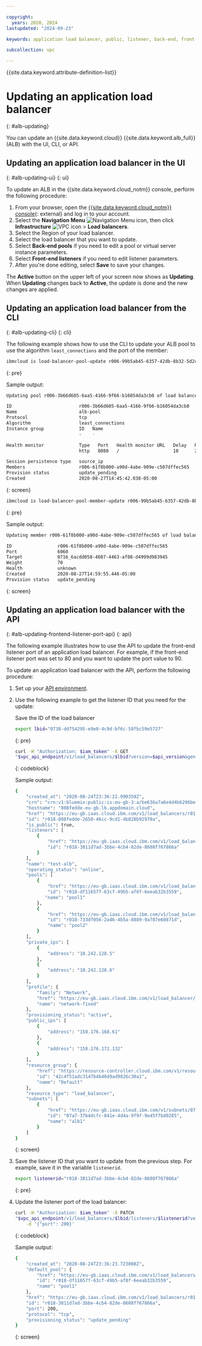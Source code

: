 ```yaml
---

copyright:
  years: 2020, 2024
lastupdated: "2024-09-23"

keywords: application load balancer, public, listener, back-end, front-end, pool, round-robin, weighted, connections, methods, policies, APIs, access, ports, vpc network, update

subcollection: vpc

---
```


{{site.data.keyword.attribute-definition-list}}

# Updating an application load balancer
{: #alb-updating}

You can update an {{site.data.keyword.cloud}} {{site.data.keyword.alb_full}} (ALB) with the UI, CLI, or API.

## Updating an application load balancer in the UI
{: #alb-updating-ui}
{: ui}

To update an ALB in the {{site.data.keyword.cloud_notm}} console, perform the following procedure:

1. From your browser, open the [{{site.data.keyword.cloud_notm}} console](/login){: external} and log in to your account.
1. Select the **Navigation Menu** ![Navigation Menu icon](../../icons/icon_hamburger.svg), then click  **Infrastructure** ![VPC icon](../../icons/vpc.svg)  > **Load balancers**.
1. Select the Region of your load balancer.
1. Select the load balancer that you want to update.
1. Select **Back-end pools** if you need to edit a pool or virtual server instance parameters.
1. Select **Front-end listeners** if you need to edit listener parameters.
1. After you're done editing, select **Save** to save your changes.

The **Active** button on the upper left of your screen now shows as **Updating**. When **Updating** changes back to **Active**, the update is done and the new changes are applied.

## Updating an application load balancer from the CLI
{: #alb-updating-cli}
{: cli}

The following example shows how to use the CLI to update your ALB pool to use the algorithm `least_connections` and the port of the member:

```sh
ibmcloud is load-balancer-pool-update r006-99b5ab45-6357-42db-8b32-5d2c8aa62776 r006-3b66d605-6aa5-4166-9f66-b16054da3cb0 --algorithm least_connections
```
{: pre}

Sample output:

```sh
Updating pool r006-3b66d605-6aa5-4166-9f66-b16054da3cb0 of load balancer r006-99b5ab45-6357-42db-8b32-5d2c8aa62776 under account IBM Cloud Network Services as user test@ibm.com...

ID                         r006-3b66d605-6aa5-4166-9f66-b16054da3cb0
Name                       alb-pool
Protocol                   tcp
Algorithm                  least_connections
Instance group             ID   Name
                           -    -

Health monitor             Type   Port   Health monitor URL   Delay   Retries   Timeout
                           http   8080   /                    10      2         5

Session persistence type   source_ip
Members                    r006-61f8b000-a90d-4abe-909e-c507dffec565
Provision status           update_pending
Created                    2020-08-27T14:45:42.038-05:00
```
{: screen}

```sh
ibmcloud is load-balancer-pool-member-update r006-99b5ab45-6357-42db-8b32-5d2c8aa62776 r006-3b66d605-6aa5-4166-9f66-b16054da3cb0 r006-61f8b000-a90d-4abe-909e-c507dffec565 --port 6060
```
{: pre}

Sample output:

```sh
Updating member r006-61f8b000-a90d-4abe-909e-c507dffec565 of load balancer pool r006-3b66d605-6aa5-4166-9f66-b16054da3cb0 under account IBM Cloud Network Services as user test@ibm.com...

ID                 r006-61f8b000-a90d-4abe-909e-c507dffec565
Port               6060
Target             0716_6acdd058-4607-4463-af08-d4999d983945
Weight             70
Health             unknown
Created            2020-08-27T14:59:55.446-05:00
Provision status   update_pending
```
{: screen}

## Updating an application load balancer with the API
{: #alb-updating-frontend-listener-port-api}
{: api}

The following example illustrates how to use the API to update the front-end listener port of an application load balancer. For example, if the front-end listener port was set to 80 and you want to update the port value to 90.

To update an application load balancer with the API, perform the following procedure:

1. Set up your [API environment](/docs/vpc?topic=vpc-set-up-environment#api-prerequisites-setup).
1. Use the following example to get the listener ID that you need for the update:

   Save the ID of the load balancer

   ```bash
   export lbid="0738-dd754295-e9e0-4c9d-bf6c-58fbc59e5727"
   ```
   {: pre}

   ```bash
   curl -H "Authorization: $iam_token" -X GET
   "$vpc_api_endpoint/v1/load_balancers/$lbid?version=$api_version&generation=2"
   ```
   {: codeblock}

   Sample output:

   ```sh
   {
       "created_at": "2020-08-24T23:36:22.990359Z",
       "crn": "crn:v1:bluemix:public:is:eu-gb-3:a/be636a7a6e4d4b6296bedf669ce8f88::load-balancer:r018-808fedde-2650-46cc-9cd1-4b828b92970a",
       "hostname": "808fedde-eu-gb.lb.appdomain.cloud",
       "href": "https://eu-gb.iaas.cloud.ibm.com/v1/load_balancers/r018-808fedde-2650-46cc-9cd1-4b828b92970a",
       "id": "r018-808fedde-2650-46cc-9cd1-4b828b92970a",
       "is_public": true,
       "listeners": [
           {
               "href": "https://eu-gb.iaas.cloud.ibm.com/v1/load_balancers/r018-808fedde-2650-46cc-9cd1-4b828b92970a/listeners/r018-3811d7ad-3bbe-4cb4-82de-8608f767866a",
               "id": "r018-3811d7ad-3bbe-4cb4-82de-8608f767866a"
           }
       ],
       "name": "test-alb",
       "operating_status": "online",
       "pools": [
           {
               "href": "https://eu-gb.iaas.cloud.ibm.com/v1/load_balancers/r018-808fedde-2650-46cc-9cd1-4b828b92970a/pools/r018-df11657f-63cf-49b5-af0f-6eeab32b3559",
               "id": "r018-df11657f-63cf-49b5-af0f-6eeab32b3559",
              "name": "pool1"
           },
           {
               "href": "https://eu-gb.iaas.cloud.ibm.com/v1/load_balancers/r018-808fedde-2650-46cc-9cd1-4b828b92970a/pools/r018-733df056-2a46-4b5a-8889-9a787e60871d",
               "id": "r018-733df056-2a46-4b5a-8889-9a787e60871d",
               "name": "pool2"
           }
       ],
       "private_ips": [
           {
               "address": "10.242.128.5"
           },
           {
               "address": "10.242.128.6"
           }
       ],
       "profile": {
           "family": "Network",
           "href": "https://eu-gb.iaas.cloud.ibm.com/v1/load_balancer/profiles/network-fixed",
           "name": "network-fixed"
       },
       "provisioning_status": "active",
       "public_ips": [
           {
               "address": "158.176.168.61"
           },
           {
               "address": "158.176.172.132"
           }
       ],
       "resource_group": {
           "href": "https://resource-controller.cloud.ibm.com/v1/resource_groups/42c4f51adc3147b4b4049ad9826c30a1",
           "id": "42c4f51adc3147b4b4049ad9826c30a1",
           "name": "Default"
       },
       "resource_type": "load_balancer",
       "subnets": [
           {
               "href": "https://eu-gb.iaas.cloud.ibm.com/v1/subnets/07a7-37b4dcfc-841e-4d4a-9f9f-9e45ffbd0285",
               "id": "07a7-37b4dcfc-841e-4d4a-9f9f-9e45ffbd0285",
               "name": "alb1"
           }
       ]
   }
   ```
   {: screen}

1. Save the listener ID that you want to update from the previous step. For example, save it in the variable `listenerid`.

   ```sh
   export listenerid="r018-3811d7ad-3bbe-4cb4-82de-8608f767866a"
   ```
   {: pre}

1. Update the listener port of the load balancer:

   ```bash
   curl -H "Authorization: $iam_token" -X PATCH
   "$vpc_api_endpoint/v1/load_balancers/$lbid/listeners/$listenerid?version=$api_version&generation=2" \
       -d '{"port": 200}'
   ```
   {: codeblock}

   Sample output:

   ```sh
   {
       "created_at": "2020-08-24T23:36:23.723008Z",
       "default_pool": {
           "href": "https://eu-gb.iaas.cloud.ibm.com/v1/load_balancers/r018-808fedde-2650-46cc-9cd1-4b828b92970a/pools/r018-df11657f-63cf-49b5-af0f-6eeab32b3559",
           "id": "r018-df11657f-63cf-49b5-af0f-6eeab32b3559",
           "name": "pool1"
       },
       "href": "https://eu-gb.iaas.cloud.ibm.com/v1/load_balancers/r018-808fedde-2650-46cc-9cd1-4b828b92970a/listeners/r018-3811d7ad-3bbe-4cb4-82de-8608f767866a",
       "id": "r018-3811d7ad-3bbe-4cb4-82de-8608f767866a",
       "port": 200,
       "protocol": "tcp",
       "provisioning_status": "update_pending"
   }
   ```
   {: screen}
